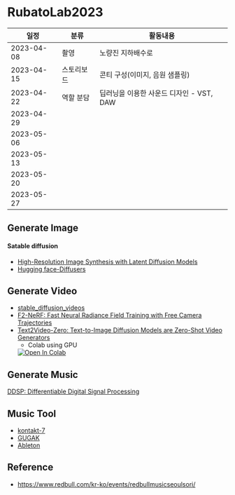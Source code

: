 # RubatoLab2023

|일정|분류|활동내용|
|----|----|----|
|2023-04-08|촬영|노량진 지하배수로|
|2023-04-15|스토리보드|콘티 구성(이미지, 음원 샘플링)|
|2023-04-22|역할 분담|딥러닝을 이용한 사운드 디자인 - VST, DAW|
|2023-04-29|||
|2023-05-06|||
|2023-05-13|||
|2023-05-20|||
|2023-05-27|||


## Generate Image
#### Satable diffusion
 * [High-Resolution Image Synthesis with Latent Diffusion Models](https://github.com/CompVis/latent-diffusion)
 * [Hugging face-Diffusers](https://huggingface.co/docs/diffusers/index)

## Generate Video
* [stable_diffusion_videos](https://github.com/nateraw/stable-diffusion-videos)  
* [F2-NeRF: Fast Neural Radiance Field Training with Free Camera Trajectories](https://totoro97.github.io/projects/f2-nerf/)
* [Text2Video-Zero: Text-to-Image Diffusion Models are Zero-Shot Video Generators](https://github.com/Picsart-AI-Research/Text2Video-Zero)  
  * Colab using GPU
  <a target="_blank" href="https://colab.research.google.com/drive/1kxeLtXoTy84af037JJEIm628zEJFbHVl?usp=sharing">
  <img src="https://colab.research.google.com/assets/colab-badge.svg" alt="Open In Colab"/>
</a>

## Generate Music
[DDSP: Differentiable Digital Signal Processing](https://magenta.tensorflow.org/ddsp)

## Music Tool
* [kontakt-7](https://www.native-instruments.com/en/products/komplete/samplers/kontakt-7/)
* [GUGAK](http://catsnu.com/Project/Gugak.aspx)
* [Ableton](https://www.ableton.com/)

## Reference
* https://www.redbull.com/kr-ko/events/redbullmusicseoulsori/
